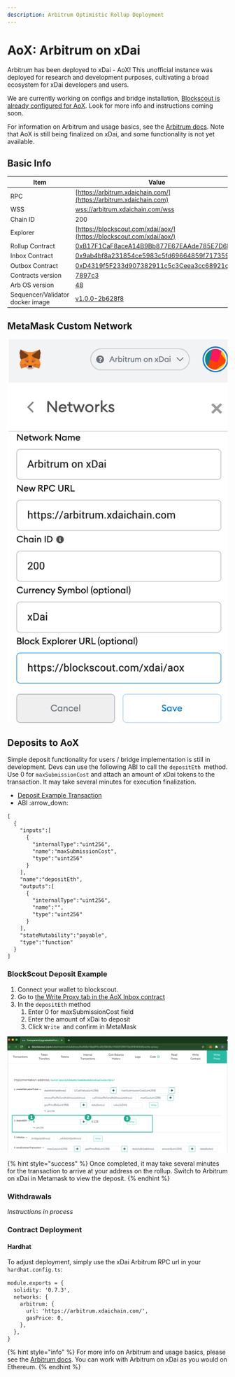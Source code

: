 ```yaml
---
description: Arbitrum Optimistic Rollup Deployment
---
```


# AoX: Arbitrum on xDai

Arbitrum has been deployed to xDai - AoX! This unofficial instance was deployed for research and development purposes, cultivating a broad ecosystem for xDai developers and users.

We are currently working on configs and bridge installation, [Blockscout is already configured for AoX](https://blockscout.com/xdai/aox/). Look for more info and instructions coming soon.

For information on Arbitrum and usage basics, see the [Arbitrum docs](https://developer.offchainlabs.com/docs/developer\_quickstart). Note that AoX is still being finalized on xDai, and some functionality is not yet available.&#x20;

## Basic Info

| Item                             | Value                                                                                                                                                                               |
| -------------------------------- | ----------------------------------------------------------------------------------------------------------------------------------------------------------------------------------- |
| RPC                              | [https://arbitrum.xdaichain.com/](https://arbitrum.xdaichain.com)                                                                                                                   |
| WSS                              | [wss://arbitrum.xdaichain.com/wss](wss://arbitrum.xdaichain.com/wss)                                                                                                                |
| Chain ID                         | 200                                                                                                                                                                                 |
| Explorer                         | [https://blockscout.com/xdai/aox/](https://blockscout.com/xdai/aox/)                                                                                                                |
| Rollup Contract                  | [0xB17F1CaF8aceA14B9Bb877E67EAAde785E7D6F39](https://blockscout.com/xdai/mainnet/address/0xB17F1CaF8aceA14B9Bb877E67EAAde785E7D6F39/transactions)                                   |
| Inbox Contract                   | [0x9ab4bf8a231854ce5983c5fd69664859f717359d](https://blockscout.com/xdai/mainnet/address/0x9Ab4bf8A231854ce5983C5fd69664859F717359D/transactions)                                   |
| Outbox Contract                  | [0xD4319f5F233d907382911c5c3Ceea3cc68921c20](https://blockscout.com/xdai/mainnet/address/0xD4319f5F233d907382911c5c3Ceea3cc68921c20/transactions)                                   |
| Contracts version                | [7897c3](https://github.com/OffchainLabs/arbitrum/tree/7897c37760f38bd342a2c5d512fcfe74e082cf78)                                                                                    |
| Arb OS version                   | [48](https://github.com/OffchainLabs/arb-os/blob/7bfd973868c8a666fa51734c4cba5627df000f95/arb\_os/arbos.mexe)                                                                       |
| Sequencer/Validator docker image | [v1.0.0-2b628f8](https://hub.docker.com/layers/offchainlabs/arb-node/v1.0.0-2b628f8/images/sha256-be32b6cb1af726495bc40be5863931b145cb54b2ba5c95e3e4af950b19c23f38?context=explore) |

## MetaMask Custom Network

![](../../.gitbook/assets/xdai-arbitrum.png)

## Deposits to AoX

Simple deposit functionality for users / bridge implementation is still in development. Devs can use the following ABI to call the  `depositEth `method. Use 0 for `maxSubmissionCost` and attach an amount of xDai tokens to the transaction. It may take several minutes for execution finalization.&#x20;

* [Deposit Example Transaction](https://blockscout.com/xdai/mainnet/tx/0x2827e6b8c0c16b1a924910fb98488ebf2fb49303814773b252b16b7f67c0a83e)
* ABI :arrow\_down:&#x20;

```
[
  {
    "inputs":[
      {
        "internalType":"uint256",
        "name":"maxSubmissionCost",
        "type":"uint256"
      }
    ],
    "name":"depositEth",
    "outputs":[
      {
        "internalType":"uint256",
        "name":"",
        "type":"uint256"
      }
    ],
    "stateMutability":"payable",
    "type":"function"
  }
]
```

### BlockScout Deposit Example

1. Connect your wallet to blockscout.
2. Go to [the Write Proxy tab in the AoX Inbox contract](https://blockscout.com/xdai/mainnet/address/0x9Ab4bf8A231854ce5983C5fd69664859F717359D/write-proxy)
3. In the `depositEth` method
   1. Enter 0 for maxSubmissionCost field
   2. Enter the amount of xDai to deposit
   3. Click `Write `and confirm in MetaMask

![](<../../.gitbook/assets/bs-1 (4).png>)

{% hint style="success" %}
Once completed, it may take several minutes for the transaction to arrive at your address on the rollup. Switch to Arbitrum on xDai in Metamask to view the deposit.
{% endhint %}

### Withdrawals

_Instructions in process_

### Contract Deployment

#### Hardhat

To adjust deployment, simply use the xDai Arbitrum RPC url in your `hardhat.config.ts`:

```
module.exports = {
  solidity: '0.7.3',
  networks: {
    arbitrum: {
      url: 'https://arbitrum.xdaichain.com/',
      gasPrice: 0,
    },
  },
}
```

{% hint style="info" %}
For more info on Arbitrum and usage basics, please see the [Arbitrum docs](https://developer.offchainlabs.com/docs/developer\_quickstart). You can work with Arbitrum on xDai as you would on Ethereum.&#x20;
{% endhint %}
